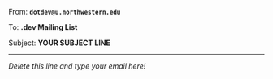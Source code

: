 From: **`dotdev@u.northwestern.edu`**

To: **.dev Mailing List**

Subject: **YOUR SUBJECT LINE**

----

*Delete this line and type your email here!*